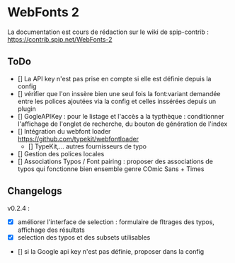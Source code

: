 # WebFonts 2

La documentation est cours de rédaction sur le wiki de spip-contrib :
https://contrib.spip.net/WebFonts-2


## ToDo

- [] La API key n'est pas prise en compte si elle est définie depuis la config
- [] vérifier que l'on inssère bien une seul fois la font:variant demandée
entre les polices ajoutées via la config et celles inssérées depuis un plugin
- [] GogleAPIKey : pour le listage et l'accès a la typthèque : conditionner l'affichage de l'onglet de recherche,
du bouton de génération de l'index
- [] Intégration du webfont loader
https://github.com/typekit/webfontloader
	- [] TypeKit,… autres fournisseurs de typo
- [] Gestion des polices locales
- [] Associations Typos / Font pairing : proposer des associations de typos qui fonctionne bien ensemble
genre COmic Sans + Times


## Changelogs

v0.2.4 :

- [X] améliorer l'interface de selection : formulaire de fltrages des typos, affichage des résultats
- [X] selection des typos et des subsets utilisables
- [] si la Google api key n'est pas définie, proposer dans la config